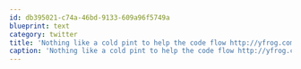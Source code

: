 ```yaml
---
id: db395021-c74a-46bd-9133-609a96f5749a
blueprint: text
category: twitter
title: 'Nothing like a cold pint to help the code flow http://yfrog.com/33k9xqj'
caption: 'Nothing like a cold pint to help the code flow http://yfrog.com/33k9xqj'
---
```

